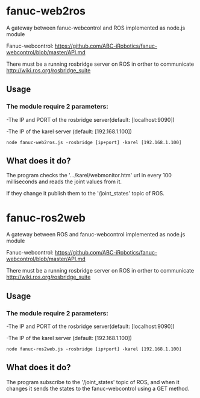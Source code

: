 # fanuc-web2ros
A gateway between fanuc-webcontrol and ROS implemented as node.js module 

Fanuc-webcontrol:
https://github.com/ABC-iRobotics/fanuc-webcontrol/blob/master/API.md

There must be a running rosbridge server on ROS in orther to communicate
http://wiki.ros.org/rosbridge_suite

## Usage

### The module require 2 parameters:

-The IP and PORT of the rosbridge server(default: [localhost:9090])

-The IP of the karel server (default: [192.168.1.100])

`node fanuc-web2ros.js -rosbridge [ip+port] -karel [192.168.1.100]`



## What does it do?

The program checks the '.../karel/webmonitor.htm' url in every 100 milliseconds and reads the joint values from it.

If they change it publish them to the '/joint_states' topic of ROS.



# fanuc-ros2web
A gateway between ROS and fanuc-webcontrol implemented as node.js module 

Fanuc-webcontrol:
https://github.com/ABC-iRobotics/fanuc-webcontrol/blob/master/API.md

There must be a running rosbridge server on ROS in orther to communicate
http://wiki.ros.org/rosbridge_suite

## Usage

### The module require 2 parameters:

-The IP and PORT of the rosbridge server(default: [localhost:9090])

-The IP of the karel server (default: [192.168.1.100])

`node fanuc-ros2web.js -rosbridge [ip+port] -karel [192.168.1.100]`

## What does it do?

The program subscribe to the '/joint_states' topic of ROS, and when it changes it sends the states to the fanuc-webcontrol using a GET method.

